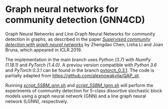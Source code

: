 # Graph neural networks for community detection (GNN4CD)
Graph Neural Networks and Line Graph Neural Networks for community detection in graphs, as described in the paper [*_Supervised community detection with graph neural networks_*](https://arxiv.org/pdf/1705.08415.pdf) by Zhengdao Chen, Lisha Li and Joan Bruna, which appeared in ICLR 2019. 

The implementation in the main branch uses _Python (3.7)_ with _NumPy (1.18.1)_ and _PyTorch (1.4.0)_. A previou version compatible with _Python 3.6_ and _PyTorch 0.3.1_ can be found in the branch [pytorch_0.3.1](https://github.com/zhengdao-chen/GNN4CD/tree/pytorch_0.3.1). The code is partially adapted from https://github.com/alexnowakvila/QAP_pt. 

Running [_script_5SBM_gnn.sh_](https://github.com/zhengdao-chen/GNN4CD/blob/master/src/script_5SBM_gnn.sh) and [_script_5SBM_lgnn.sh_](https://github.com/zhengdao-chen/GNN4CD/blob/master/src/script_5SBM_lgnn.sh) will perform the experiments of community detection for 5-class dissortive stochastic block models using a graph neural network (GNN) and a line graph neural network (LGNN), respectively.
